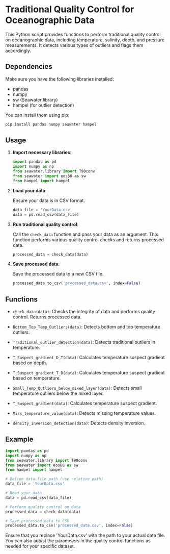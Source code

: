 # Traditional Quality Control for Oceanographic Data

This Python script provides functions to perform traditional quality control on oceanographic data, including temperature, salinity, depth, and pressure measurements. It detects various types of outliers and flags them accordingly.

## Dependencies

Make sure you have the following libraries installed:

- pandas
- numpy
- sw (Seawater library)
- hampel (for outlier detection)

You can install them using pip:

```bash
pip install pandas numpy seawater hampel
```
## Usage

1. **Import necessary libraries**:

    ```python
    import pandas as pd
    import numpy as np
    from seawater.library import T90conv
    from seawater import eos80 as sw
    from hampel import hampel
    ```

2. **Load your data**:

    Ensure your data is in CSV format.

    ```python
    data_file = 'YourData.csv'
    data = pd.read_csv(data_file)
    ```

3. **Run traditional quality control**:

    Call the `check_data` function and pass your data as an argument. This function performs various quality control checks and returns processed data.

    ```python
    processed_data = check_data(data)
    ```

4. **Save processed data**:

    Save the processed data to a new CSV file.

    ```python
    processed_data.to_csv('processed_data.csv', index=False)
    ```

## Functions

- `check_data(data)`: Checks the integrity of data and performs quality control. Returns processed data.

- `Bottom_Top_Temp_Outliers(data)`: Detects bottom and top temperature outliers.

- `Traditional_outlier_detection(data)`: Detects traditional outliers in temperature.

- `T_Suspect_gradient_D_T(data)`: Calculates temperature suspect gradient based on depth.

- `T_Suspect_gradient_T_D(data)`: Calculates temperature suspect gradient based on temperature.

- `Small_Temp_Outliers_below_mixed_layer(data)`: Detects small temperature outliers below the mixed layer.

- `T_Suspect_gradient(data)`: Calculates temperature suspect gradient.

- `Miss_temperature_value(data)`: Detects missing temperature values.

- `density_inversion_detection(data)`: Detects density inversion.

## Example

```python
import pandas as pd
import numpy as np
from seawater.library import T90conv
from seawater import eos80 as sw
from hampel import hampel

# Define data file path (use relative path)
data_file = 'YourData.csv'

# Read your data
data = pd.read_csv(data_file)

# Perform quality control on data
processed_data = check_data(data)

# Save processed data to CSV
processed_data.to_csv('processed_data.csv', index=False)
```
Ensure that you replace 'YourData.csv' with the path to your actual data file. You can also adjust the parameters in the quality control functions as needed for your specific dataset.

